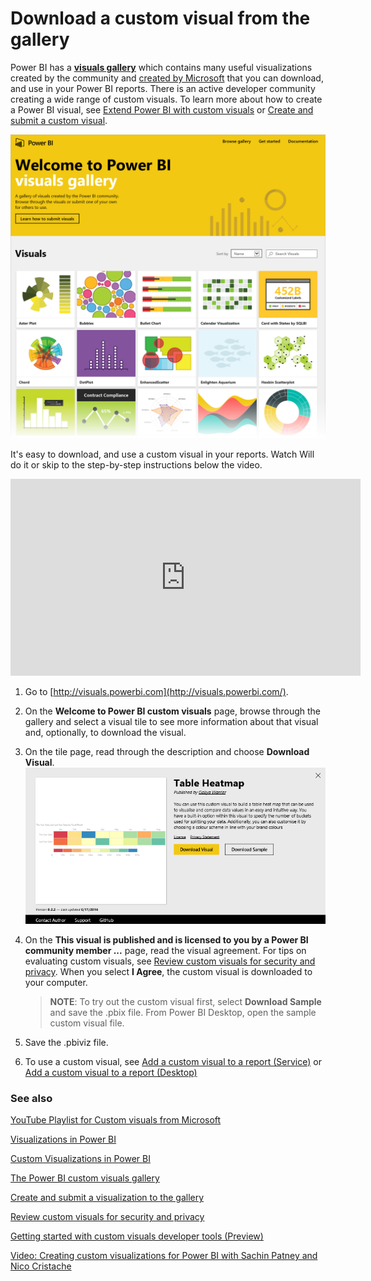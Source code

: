 <properties
   pageTitle="Download a custom visual from the gallery"
   description="Download a custom visual from the gallery"
   services="powerbi"
   documentationCenter=""
   authors="mihart"
   manager="mblythe"
   backup=""
   editor=""
   tags=""
   featuredVideoId="gido6wr5pvE"
   qualityFocus="no"
   qualityDate=""/>

<tags
   ms.service="powerbi"
   ms.devlang="NA"
   ms.topic="article"
   ms.tgt_pltfrm="NA"
   ms.workload="powerbi"
   ms.date="08/25/2016"
   ms.author="mihart"/>

# Download a custom visual from the gallery  

Power BI has a **[visuals gallery](http://visuals.powerbi.com/)** which contains many useful visualizations created by the community and [created by Microsoft](https://www.youtube.com/playlist?list=PL1N57mwBHtN1vIjfvuBIzZllrmKo-Vz6x) that you can download, and use in your Power BI reports. There is an active developer community creating a wide range of custom visuals. To learn more about how to create a Power BI visual, see [Extend Power BI with custom visuals](powerbi-custom-visuals-getting-started-with-developer-tools.md) or [Create and submit a custom visual](powerbi-custom-visuals-create-for-the-gallery.md).

![](media/powerbi-custom-visuals-download-from-the-gallery/PowerBI-VisualsGallery.png)

It's easy to download, and use a custom visual in your reports. Watch Will do it or skip to the step-by-step instructions below the video.

<iframe width="560" height="315" src="https://www.youtube.com/embed/gido6wr5pvE" frameborder="0" allowfullscreen></iframe>

1.  Go to [http://visuals.powerbi.com](http://visuals.powerbi.com/).

2.  On the **Welcome to Power BI custom visuals** page, browse through the gallery and select a visual tile to see more information about that visual and, optionally, to download the visual.

3.  On the tile page, read through the description and choose **Download Visual**.
    ![](media/powerbi-custom-visuals-download-from-the-gallery/PowerBI-DownloadCustomVizNew.png)

4.  On the **This visual is published and is licensed to you by a Power BI community member﻿ ...** page, read the visual agreement. For tips on evaluating custom visuals, see [Review custom visuals for security and privacy](powerbi-custom-visuals-review-for-security-and-privacy.md). When you select **I Agree**, the custom visual is downloaded to your computer.

    >**NOTE**: To try out the custom visual first, select **Download Sample** and save the .pbix file. From Power BI Desktop, open the sample custom visual file.

5.  Save the .pbiviz file.

6.  To use a custom visual, see [Add a custom visual to a report (Service)](powerbi-custom-visuals-add-to-report.md) or [Add a custom visual to a report (Desktop)](powerbi-custom-visuals-use.md)

### See also

[YouTube Playlist for Custom visuals from Microsoft](https://www.youtube.com/playlist?list=PL1N57mwBHtN1vIjfvuBIzZllrmKo-Vz6x)

[Visualizations in Power BI](powerbi-service-visualizations-for-reports.md)

[Custom Visualizations in Power BI](powerbi-custom-visuals.md)

[The Power BI custom visuals gallery](http://visuals.powerbi.com/)

[Create and submit a visualization to the gallery](powerbi-custom-visuals-create-for-the-gallery.md)

[Review custom visuals for security and privacy](powerbi-custom-visuals-review-for-security-and-privacy.md)

[Getting started with custom visuals developer tools (Preview)](powerbi-custom-visuals-getting-started-with-developer-tools.md)

[Video: Creating custom visualizations for Power BI with Sachin Patney and Nico Cristache](https://www.youtube.com/watch?v=kULc2VbwjCc)
